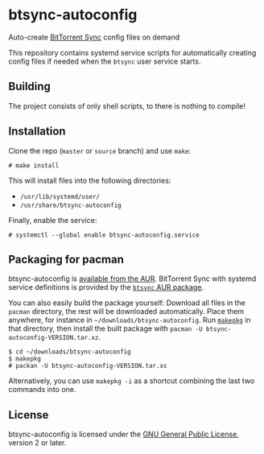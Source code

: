 btsync-autoconfig
=================
Auto-create [BitTorrent Sync][btsync] config files on demand

This repository contains systemd service scripts for automatically creating
config files if needed when the `btsync` user service starts.


Building
--------

The project consists of only shell scripts, to there is nothing to
compile!


Installation
------------

Clone the repo (`master` or `source` branch) and use `make`:

    # make install

This will install files into the following directories:

 - `/usr/lib/systemd/user/`
 - `/usr/share/btsync-autoconfig`

Finally, enable the service:

    # systemctl --global enable btsync-autoconfig.service


Packaging for pacman
--------------------

btsync-autoconfig is [available from the AUR][aur]. BitTorrent Sync with systemd
service definitions is provided by the [`btsync` AUR package][aur-btsync].

You can also easily build the package yourself: Download all files in the
`pacman` directory, the rest will be downloaded automatically. Place them
anywhere, for instance in `~/downloads/btsync-autoconfig`. Run
[`makepkg`][makepkg] in that directory, then install the built package with
`pacman -U btsync-autoconfig-VERSION.tar.xz`.

    $ cd ~/downloads/btsync-autoconfig
    $ makepkg
    # packan -U btsync-autoconfig-VERSION.tar.xs

Alternatively, you can use `makepkg -i` as a shortcut combining the last two
commands into one.


License
-------

btsync-autoconfig is licensed under the [GNU General Public License][gpl-home],
version 2 or later.


[arch]: https://www.archlinux.org
[aur]: https://aur.archlinux.org/packages/btsync-autoconfig
[aur-btsync]: https://aur.archlinux.org/packages/btsync
[btsync]: http://labs.bittorrent.com/experiments/sync.html
[gpl-home]: http://www.gnu.org/licenses/
[makepkg]: https://wiki.archlinux.org/index.php/Makepkg
[pacman]: https://wiki.archlinux.org/index.php/Pacman
